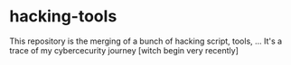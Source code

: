 # hacking-tools
This repository is the merging of a bunch of hacking script, tools, ... It's a trace of my cybercecurity journey [witch begin very recently]
